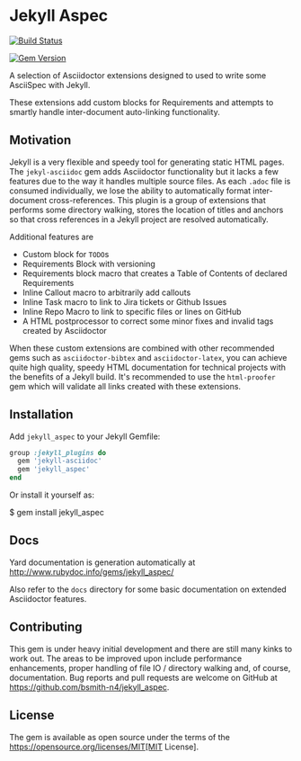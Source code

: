 # Jekyll Aspec

[![Build Status](https://travis-ci.org/bsmith-n4/jekyll_aspec.svg?branch=master)](https://travis-ci.org/bsmith-n4/jekyll_aspec)

[![Gem Version](https://badge.fury.io/rb/jekyll_aspec.svg)](https://badge.fury.io/rb/jekyll_aspec)

A selection of Asciidoctor extensions designed to used to write some AsciiSpec with Jekyll. 

These extensions add custom blocks for Requirements and attempts to smartly handle inter-document auto-linking functionality.

## Motivation

Jekyll is a very flexible and speedy tool for generating static HTML pages. 
The `jekyl-asciidoc` gem adds Asciidoctor functionality but it lacks a few features due to the way it handles multiple source files. As each `.adoc` file is consumed individually, we lose the ability to automatically format inter-document cross-references. This plugin is a group of extensions that performs some directory walking, stores the location of titles and anchors so that cross references in a Jekyll project are resolved automatically. 

Additional features are

* Custom block for ``TODO``s
* Requirements Block with versioning
* Requirements block macro that creates a Table of Contents of declared Requirements
* Inline Callout macro to arbitrarily add callouts
* Inline Task macro to link to Jira tickets or Github Issues
* Inline Repo Macro to link to specific files or lines on GitHub
* A HTML postprocessor to correct some minor fixes and invalid tags created by Asciidoctor

When these custom extensions are combined with other recommended gems such as `asciidoctor-bibtex` and `asciidoctor-latex`, you can achieve quite high quality, speedy HTML documentation for technical projects with the benefits of a Jekyll build. It's recommended to use the `html-proofer` gem which will validate all links created with these extensions.

## Installation

Add `jekyll_aspec` to your Jekyll Gemfile:

```ruby
group :jekyll_plugins do
  gem 'jekyll-asciidoc'
  gem 'jekyll_aspec'
end
```

Or install it yourself as:

 $ gem install jekyll_aspec

## Docs

Yard documentation is generation automatically at http://www.rubydoc.info/gems/jekyll_aspec/

Also refer to the `docs` directory for some basic documentation on extended Asciidoctor features.

## Contributing

This gem is under heavy initial development and there are still many kinks to work out. The areas to be improved upon include performance enhancements, proper handling of file IO / directory walking and, of course, documentation. Bug reports and pull requests are welcome on GitHub at https://github.com/bsmith-n4/jekyll_aspec.

## License

The gem is available as open source under the terms of the https://opensource.org/licenses/MIT[MIT License].
